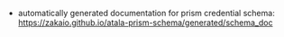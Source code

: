 
- automatically generated documentation for prism credential schema: 
   https://zakaio.github.io/atala-prism-schema/generated/schema_doc
